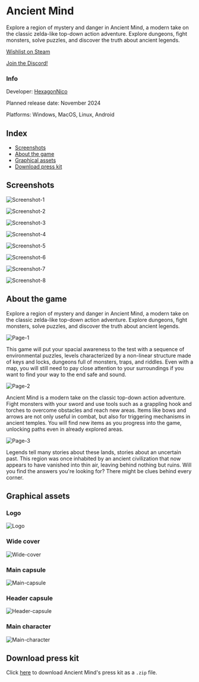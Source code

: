# Ancient Mind

Explore a region of mystery and danger in Ancient Mind, a modern take on the classic zelda-like top-down action adventure. Explore dungeons, fight monsters, solve puzzles, and discover the truth about ancient legends.

[Wishlist on Steam](https://store.steampowered.com/app/2376750/Ancient_Mind/)

[Join the Discord!](https://discord.com/invite/7KZxGvD6cU)

### Info

Developer: [HexagonNico](https://hexagonnico.github.io)

Planned release date: November 2024

Platforms: Windows, MacOS, Linux, Android

## Index

* [Screenshots](#screenshots)
* [About the game](#about-the-game)
* [Graphical assets](#graphical-assets)
* [Download press kit](#download-press-kit)

## Screenshots

![Screenshot-1](img/screenshot-1.png)

![Screenshot-2](img/screenshot-2.png)

![Screenshot-3](img/screenshot-3.png)

![Screenshot-4](img/screenshot-4.png)

![Screenshot-5](img/screenshot-5.png)

![Screenshot-6](img/screenshot-6.png)

![Screenshot-7](img/screenshot-7.png)

![Screenshot-8](img/screenshot-8.png)

## About the game

Explore a region of mystery and danger in Ancient Mind, a modern take on the classic zelda-like top-down action adventure. Explore dungeons, fight monsters, solve puzzles, and discover the truth about ancient legends.

![Page-1](img/page-1.png)

This game will put your spacial awareness to the test with a sequence of environmental puzzles, levels characterized by a non-linear structure made of keys and locks, dungeons full of monsters, traps, and riddles. Even with a map, you will still need to pay close attention to your surroundings if you want to find your way to the end safe and sound.

![Page-2](img/page-2.png)

Ancient Mind is a modern take on the classic top-down action adventure. Fight monsters with your sword and use tools such as a grappling hook and torches to overcome obstacles and reach new areas. Items like bows and arrows are not only useful in combat, but also for triggering mechanisms in ancient temples. You will find new items as you progress into the game, unlocking paths even in already explored areas.

![Page-3](img/page-3.png)

Legends tell many stories about these lands, stories about an uncertain past. This region was once inhabited by an ancient civilization that now appears to have vanished into thin air, leaving behind nothing but ruins. Will you find the answers you're looking for? There might be clues behind every corner.

## Graphical assets

### Logo

![Logo](img/logo.png)

### Wide cover

![Wide-cover](img/wide-cover.png)

### Main capsule

![Main-capsule](img/main-capsule.png)

### Header capsule

![Header-capsule](img/header-capsule.png)

### Main character

![Main-character](img/main-character.png)

## Download press kit

Click [here](https://github.com/AncientMindGame/.github/archive/refs/heads/main.zip) to download Ancient Mind's press kit as a `.zip` file.
